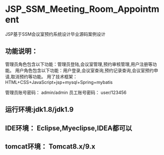 # JSP_SSM_Meeting_Room_Appointment
JSP基于SSM会议室预约系统设计毕业源码案例设计

## 功能说明：
  管理员角色包含以下功能：管理员登陆,会议室管理,预约审核管理,用户注册等功能。
  用户角色包含以下功能：用户登录,会议室查询,预约记录查询,会议室预约申请,取消预约等功能。
  用了技术框架： HTML+CSS+JavaScript+jsp+mysql+Spring+mybatis

管理员账号密码： admin/admin
员工账号密码： user/123456

## 运行环境:jdk1.8/jdk1.9
## IDE环境： Eclipse,Myeclipse,IDEA都可以
## tomcat环境： Tomcat8.x/9.x
